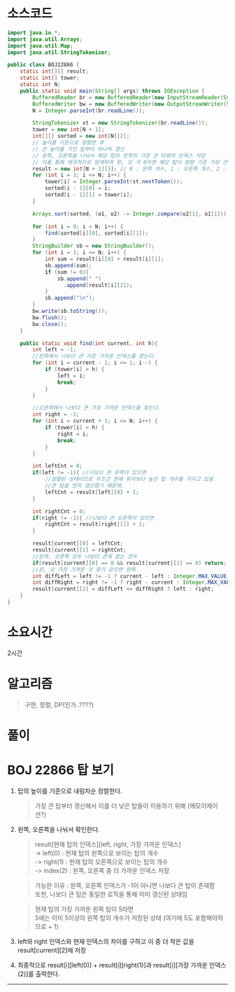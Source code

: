 # 소스코드

```Java
import java.io.*;
import java.util.Arrays;
import java.util.Map;
import java.util.StringTokenizer;

public class BOJ22866 {
    static int[][] result;
    static int[] tower;
    static int N;
    public static void main(String[] args) throws IOException {
        BufferedReader br = new BufferedReader(new InputStreamReader(System.in));
        BufferedWriter bw = new BufferedWriter(new OutputStreamWriter(System.out));
        N = Integer.parseInt(br.readLine());

        StringTokenizer st = new StringTokenizer(br.readLine());
        tower = new int[N + 1];
        int[][] sorted = new int[N][2];
        // 높이를 기준으로 정렬한 후
        // 큰 높이를 가진 탑부터 하나씩 갱신
        // 왼쪽, 오른쪽을 나눠서 해당 탑의 왼쪽의 가장 큰 타워의 인덱스 저장
        // 이를 통해 재귀적으로 탐색하며 왼, 오 가 0이면 해당 탑이 방향 기준 가장 큰 탑이므로 더 이상 진행 X
        result = new int[N + 1][3]; // 0 : 왼쪽 개수, 1 : 오른쪽 개수, 2 : 가장 가까운 idx,
        for (int i = 1; i <= N; i++) {
            tower[i] = Integer.parseInt(st.nextToken());
            sorted[i - 1][0] = i;
            sorted[i - 1][1] = tower[i];
        }

        Arrays.sort(sorted, (o1, o2) -> Integer.compare(o2[1], o1[1]));

        for (int i = 0; i < N; i++) {
            find(sorted[i][0], sorted[i][1]);
        }
        StringBuilder sb = new StringBuilder();
        for (int i = 1; i <= N; i++) {
            int sum = result[i][0] + result[i][1];
            sb.append(sum);
            if (sum != 0){
                sb.append(" ")
                  .append(result[i][2]);
            }
            sb.append("\n");
        }
        bw.write(sb.toString());
        bw.flush();
        bw.close();
    }

    public static void find(int current, int h){
        int left = -1;
        //왼쪽에서 나보다 큰 가장 가까운 인덱스를 찾는다.
        for (int i = current - 1; i >= 1; i--) {
            if (tower[i] > h) {
                left = i;
                break;
            }
        }

        //오른쪽에서 나보다 큰 가장 가까운 인덱스를 찾는다.
        int right = -1;
        for (int i = current + 1; i <= N; i++) {
            if (tower[i] > h) {
                right = i;
                break;
            }
        }

        int leftCnt = 0;
        if(left != -1){ //나보다 큰 왼쪽이 있으면
            //정렬된 상태이므로 무조건 현재 위치보다 높은 탑 개수를 가지고 있음
            //큰 탑을 먼저 갱신했기 때문에.
            leftCnt = result[left][0] + 1;
        }

        int rightCnt = 0;
        if(right != -1){ //나보다 큰 오른쪽이 있으면
            rightCnt = result[right][1] + 1;
        }

        result[current][0] = leftCnt;
        result[current][1] = rightCnt;
        //왼쪽, 오른쪽 모두 나보다 큰게 없는 경우
        if(result[current][0] == 0 && result[current][1] == 0) return;
        //왼, 오 가장 가까운 것 찾기 같으면 왼쪽
        int diffLeft = left != -1 ? current - left : Integer.MAX_VALUE;
        int diffRight = right != -1 ? right - current : Integer.MAX_VALUE;
        result[current][2] = diffLeft <= diffRight ? left : right;
    }
}
```

# 소요시간

2시간

# 알고리즘

> 구현, 정렬, DP(인가..????)

# 풀이

# BOJ 22866 탑 보기

1. 탑의 높이를 기준으로 내림차순 정렬한다.
   > 가장 큰 탑부터 갱신해서 이를 더 낮은 탑들이 이용하기 위해 (메모이제이션?)
2. 왼쪽, 오른쪽을 나눠서 확인한다.

   > result[현재 탑의 인덱스][left, right, 가장 가까운 인덱스]  
   > -> left(0) : 현재 탑의 왼쪽으로 보이는 탑의 개수  
   > -> right(1) : 현재 탑의 오른쪽으로 보이는 탑의 개수  
   > -> index(2) : 왼쪽, 오른쪽 중 더 가까운 인덱스 저장

   > 가능한 이유 : 왼쪽, 오른쪽 인덱스가 -1이 아니면 나보다 큰 탑이 존재함  
   > 또한, 나보다 큰 탑은 동일한 로직을 통해 이미 갱신된 상태임

   > 현재 탑의 가장 가까운 왼쪽 탑이 5라면  
   > 5에는 이미 5이상의 왼쪽 탑의 개수가 저장된 상태 (여기에 5도 포함해야하므로 + 1)

3. left와 right 인덱스와 현재 인덱스의 차이를 구하고 이 중 더 작은 값을 result[current][2]에 저장
4. 최종적으로 result[i][left(0)] + result[i][right(1)]과 result[i][가장 가까운 인덱스(2)]를 출력한다.

---
